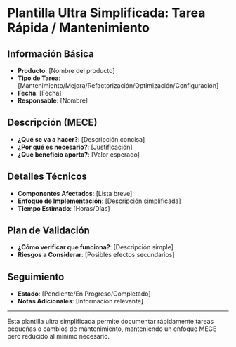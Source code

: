 # Plantilla Ultra Simplificada: Tarea Rápida / Mantenimiento

## Información Básica
- **Producto**: [Nombre del producto]
- **Tipo de Tarea**: [Mantenimiento/Mejora/Refactorización/Optimización/Configuración]
- **Fecha**: [Fecha]
- **Responsable**: [Nombre]

## Descripción (MECE)
- **¿Qué se va a hacer?**: [Descripción concisa]
- **¿Por qué es necesario?**: [Justificación]
- **¿Qué beneficio aporta?**: [Valor esperado]

## Detalles Técnicos
- **Componentes Afectados**: [Lista breve]
- **Enfoque de Implementación**: [Descripción simplificada]
- **Tiempo Estimado**: [Horas/Días]

## Plan de Validación
- **¿Cómo verificar que funciona?**: [Descripción simple]
- **Riesgos a Considerar**: [Posibles efectos secundarios]

## Seguimiento
- **Estado**: [Pendiente/En Progreso/Completado]
- **Notas Adicionales**: [Información relevante]

---

Esta plantilla ultra simplificada permite documentar rápidamente tareas pequeñas o cambios de mantenimiento, manteniendo un enfoque MECE pero reducido al mínimo necesario. 